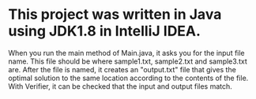 # This project was written in Java using JDK1.8 in IntelliJ IDEA.
When you run the main method of Main.java, it asks you for the input file name. This file should be where sample1.txt, sample2.txt and sample3.txt are.
After the file is named, it creates an "output.txt" file that gives the optimal solution to the same location according to the contents of the file.
With Verifier, it can be checked that the input and output files match.
